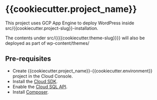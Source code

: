 # {{cookiecutter.project_name}}

This project uses GCP App Engine to deploy WordPress inside src/{{cookiecutter.project-slug}}-installation.

The contents under src/{{{{cookiecutter.theme-slug}}}} will also be deployed as part of wp-content/themes/

## Pre-requisites

- Create {{cookiecutter.project_name}}-{{cookiecutter.environment}} project in the Cloud Console.
- Install the [Cloud SDK].
- Enable the [Cloud SQL API].
- Install [Composer].

[cloud sdk]: <https://cloud.google.com/sdk>
[cloud sql api]: <https://console.cloud.google.com/flows/enableapi?apiid=sqladmin>
[composer]: <https://getcomposer.org/>
